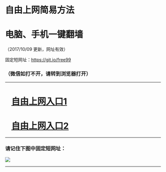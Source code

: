 ﻿# 自由上网简易方法

# 电脑、手机一键翻墙

（2017/10/09 更新，网址有效）

固定短网址：https://git.io/free99

### （微信如打不开，请转到浏览器打开）


***





# &nbsp;&nbsp; <a href="http://ft16730813.fwq-tz-1001.info/fwqtz01.html?t=10090018004 " target="_blank">自由上网入口1</a>
# &nbsp;&nbsp; <a href="http://ft2100614240.fwq-tz-1002.info/fwqtz02.html?t=10090011008 " target="_blank">自由上网入口2</a>
***

### 请记住下图中固定短网址：

<img src="https://s3-us-west-2.amazonaws.com/fwq-1001/yjfq-20170905okok.png" /> 


***

